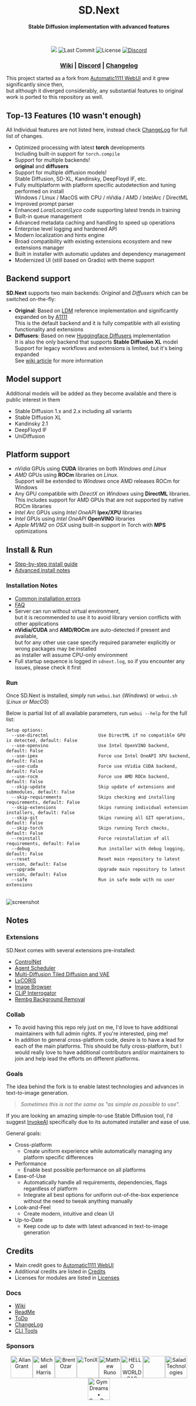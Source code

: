 <div align="center">
  
# SD.Next

**Stable Diffusion implementation with advanced features**

<br>  

[![](https://img.shields.io/static/v1?label=Sponsor&message=%E2%9D%A4&logo=GitHub&color=%23fe8e86)](https://github.com/sponsors/vladmandic)
![Last Commit](https://img.shields.io/github/last-commit/vladmandic/automatic?svg=true)
![License](https://img.shields.io/github/license/vladmandic/automatic?svg=true)
[![Discord](https://img.shields.io/discord/1101998836328697867?logo=Discord&svg=true)](https://discord.gg/VjvR2tabEX)

### [Wiki](https://github.com/vladmandic/automatic/wiki) | [Discord](https://discord.gg/VjvR2tabEX) | [Changelog](CHANGELOG.md)

</div>

This project started as a fork from [Automatic1111 WebUI](https://github.com/AUTOMATIC1111/stable-diffusion-webui/) and it grew significantly since then,  
but although it diverged considerably, any substantial features to original work is ported to this repository as well.

## Top-13 Features (10 wasn't enough)

All Individual features are not listed here, instead check [ChangeLog](CHANGELOG.md) for full list of changes.

- Optimized processing with latest **torch** developments  
  Including built-in support for `torch.compile`
- Support for multiple backends!  
  **original** and **diffusers**
- Support for multiple diffusion models!  
  Stable Diffusion, SD-XL, Kandinsky, DeepFloyd IF, etc.  
- Fully multiplatform with platform specific autodetection and tuning performed on install  
  Windows / Linux / MacOS with CPU / nVidia / AMD / IntelArc / DirectML
- Improved prompt parser  
- Enhanced *Lora*/*Locon*/*Lyco* code supporting latest trends in training  
- Built-in queue management  
- Advanced metadata caching and handling to speed up operations  
- Enterprise level logging and hardened API  
- Modern localization and hints engine  
- Broad compatibility with existing extensions ecosystem and new extensions manager  
- Built in installer with automatic updates and dependency management  
- Modernized UI (still based on Gradio) with theme support  

## Backend support

**SD.Next** supports two main backends: *Original* and *Diffusers* which can be switched on-the-fly:

- **Original**: Based on [LDM](https://github.com/Stability-AI/stablediffusion) reference implementation and significantly expanded on by [A1111](https://github.com/AUTOMATIC1111/stable-diffusion-webui)  
  This is the default backend and it is fully compatible with all existing functionality and extensions  
- **Diffusers**: Based on new [Huggingface Diffusers](https://huggingface.co/docs/diffusers/index) implementation  
  It is also the only backend that supports **Stable Diffusion XL** model  
  Support for legacy workflows and extensions is limited, but it's being expanded  
  See [wiki article](https://github.com/vladmandic/automatic/wiki/Diffusers) for more information  

## Model support

Additional models will be added as they become available and there is public interest in them

- Stable Diffusion 1.x and 2.x including all variants
- Stable Diffusion XL
- Kandinsky 2.1
- DeepFloyd IF
- UniDiffusion

## Platform support

- *nVidia* GPUs using **CUDA** libraries on both *Windows and Linux*
- *AMD* GPUs using **ROCm** libraries on *Linux*.  
  Support will be extended to *Windows* once AMD releases ROCm for Windows
- Any GPU compatibile with *DirectX* on *Windows* using **DirectML** libraries.  
  This includes support for AMD GPUs that are not supported by native ROCm libraries
- *Intel Arc* GPUs using *Intel OneAPI* **Ipex/XPU** libraries
- *Intel* GPUs using *Intel OneAPI* **OpenVINO** libraries
- *Apple M1/M2* on *OSX* using built-in support in Torch with **MPS** optimizations

## Install & Run

- [Step-by-step install guide](https://github.com/vladmandic/automatic/wiki/Installation)
- [Advanced install notes](https://github.com/vladmandic/automatic/wiki/Advanced-Install)

### Installation Notes

- [Common installation errors](https://github.com/vladmandic/automatic/discussions/1627)  
- [FAQ](https://github.com/vladmandic/automatic/discussions/1011)
- Server can run without virtual environment,  
  but it is recommended to use it to avoid library version conflicts with other applications  
- **nVidia/CUDA** and **AMD/ROCm** are auto-detected if present and available,  
   but for any other use case specify required parameter explicitly or wrong packages may be installed  
  as installer will assume CPU-only environment  
- Full startup sequence is logged in `sdnext.log`, so if you encounter any issues, please check it first  

### Run

Once SD.Next is installed, simply run `webui.bat` (*Windows*) or `webui.sh` (*Linux or MacOS*)

Below is partial list of all available parameters, run `webui --help` for the full list:

    Setup options:
      --use-directml                   Use DirectML if no compatible GPU is detected, default: False
      --use-openvino                   Use Intel OpenVINO backend, default: False
      --use-ipex                       Force use Intel OneAPI XPU backend, default: False
      --use-cuda                       Force use nVidia CUDA backend, default: False
      --use-rocm                       Force use AMD ROCm backend, default: False
      --skip-update                    Skip update of extensions and submodules, default: False
      --skip-requirements              Skips checking and installing requirements, default: False
      --skip-extensions                Skips running individual extension installers, default: False
      --skip-git                       Skips running all GIT operations, default: False
      --skip-torch                     Skips running Torch checks, default: False
      --reinstall                      Force reinstallation of all requirements, default: False
      --debug                          Run installer with debug logging, default: False
      --reset                          Reset main repository to latest version, default: False
      --upgrade                        Upgrade main repository to latest version, default: False
      --safe                           Run in safe mode with no user extensions

<br>![screenshot](html/black-orange.jpg)<br>

## Notes

### **Extensions**

SD.Next comes with several extensions pre-installed:

- [ControlNet](https://github.com/Mikubill/sd-webui-controlnet)
- [Agent Scheduler](https://github.com/ArtVentureX/sd-webui-agent-scheduler)
- [Multi-Diffusion Tiled Diffusion and VAE](https://github.com/pkuliyi2015/multidiffusion-upscaler-for-automatic1111)
- [LyCORIS](https://github.com/KohakuBlueleaf/a1111-sd-webui-lycoris)
- [Image Browser](https://github.com/AlUlkesh/stable-diffusion-webui-images-browser)
- [CLiP Interrogator](https://github.com/pharmapsychotic/clip-interrogator-ext)
- [Rembg Background Removal](https://github.com/AUTOMATIC1111/stable-diffusion-webui-rembg)

### **Collab**

- To avoid having this repo rely just on me, I'd love to have additional maintainers with full admin rights. If you're interested, ping me!  
- In addition to general cross-platform code, desire is to have a lead for each of the main platforms.
This should be fully cross-platform, but I would really love to have additional contributors and/or maintainers to join and help lead the efforts on different platforms.

### **Goals**

The idea behind the fork is to enable latest technologies and advances in text-to-image generation.

> *Sometimes this is not the same as "as simple as possible to use".*

If you are looking an amazing simple-to-use Stable Diffusion tool, I'd suggest [InvokeAI](https://invoke-ai.github.io/InvokeAI/) specifically due to its automated installer and ease of use.  

General goals:

- Cross-platform
  - Create uniform experience while automatically managing any platform specific differences
- Performance
  - Enable best possible performance on all platforms
- Ease-of-Use
  - Automatically handle all requirements, dependencies, flags regardless of platform
  - Integrate all best options for uniform out-of-the-box experience without the need to tweak anything manually
- Look-and-Feel
  - Create modern, intuitive and clean UI
- Up-to-Date
  - Keep code up to date with latest advanced in text-to-image generation

## Credits

- Main credit goes to [Automatic1111 WebUI](https://github.com/AUTOMATIC1111/stable-diffusion-webui)
- Additional credits are listed in [Credits](https://github.com/AUTOMATIC1111/stable-diffusion-webui/#credits)
- Licenses for modules are listed in [Licenses](html/licenses.html)

### **Docs**

- [Wiki](https://github.com/vladmandic/automatic/wiki)
- [ReadMe](README.md)
- [ToDo](TODO.md)  
- [ChangeLog](CHANGELOG.md)
- [CLI Tools](cli/README.md)

### **Sponsors**

<div align="center">
<!-- sponsors --><a href="https://github.com/allangrant"><img src="https://github.com/allangrant.png" width="60px" alt="Allan Grant" /></a><a href="https://github.com/demib72"><img src="https://github.com/demib72.png" width="60px" alt="Michael Harris" /></a><a href="https://github.com/BrentOzar"><img src="https://github.com/BrentOzar.png" width="60px" alt="Brent Ozar" /></a><a href="https://github.com/AimwiseTonix"><img src="https://github.com/AimwiseTonix.png" width="60px" alt="ToniX" /></a><a href="https://github.com/inktomi"><img src="https://github.com/inktomi.png" width="60px" alt="Matthew Runo" /></a><a href="https://github.com/HELLO-WORLD-SAS"><img src="https://github.com/HELLO-WORLD-SAS.png" width="60px" alt="HELLO WORLD SAS" /></a><a href="https://github.com/4joeknight4"><img src="https://github.com/4joeknight4.png" width="60px" alt="" /></a><a href="https://github.com/SaladTechnologies"><img src="https://github.com/SaladTechnologies.png" width="60px" alt="Salad Technologies" /></a><a href="https://github.com/gymdreams8"><img src="https://github.com/gymdreams8.png" width="60px" alt="Gym Dreams • GymDreams8" /></a><!-- sponsors -->
</div>

<br>
